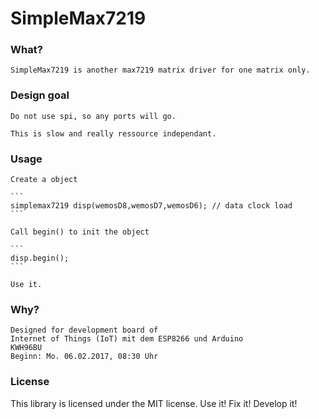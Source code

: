 SimpleMax7219
=============

### What?

    SimpleMax7219 is another max7219 matrix driver for one matrix only.
    
### Design goal
    
    Do not use spi, so any ports will go. 
    
    This is slow and really ressource independant. 
    
### Usage    

    Create a object 
    
    ```
    simplemax7219 disp(wemosD8,wemosD7,wemosD6); // data clock load
    ```
    
    Call begin() to init the object
    
    ```
    disp.begin();
    ```
    
    Use it.

### Why?

    Designed for development board of
    Internet of Things (IoT) mit dem ESP8266 und Arduino
    KWH96BU
    Beginn: Mo. 06.02.2017, 08:30 Uhr 

### License

This library is licensed under the MIT license. Use it! Fix it! Develop it!

